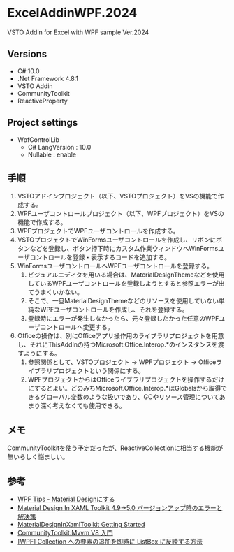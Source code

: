 # ExcelAddinWPF.2024

VSTO Addin for Excel with WPF sample Ver.2024

## Versions

- C# 10.0
- .Net Framework 4.8.1
- VSTO Addin
- CommunityToolkit
- ReactiveProperty

## Project settings

- WpfControlLib
  - C# LangVersion : 10.0
  - Nullable : enable

## 手順

1. VSTOアドインプロジェクト（以下、VSTOプロジェクト）をVSの機能で作成する。
2. WPFユーザコントロールプロジェクト（以下、WPFプロジェクト）をVSの機能で作成する。
3. WPFプロジェクトでWPFユーザコントロールを作成する。
4. VSTOプロジェクトでWinFormsユーザコントロールを作成し、リボンにボタンなどを登録し、ボタン押下時にカスタム作業ウィンドウへWinFormsユーザコントロールを登録・表示するコードを追加する。
5. WinFormsユーザコントロールへWPFユーザコントロールを登録する。
   1. ビジュアルエディタを用いる場合は、MaterialDesignThemeなどを使用しているWPFユーザコントロールを登録しようとすると参照エラーが出てうまくいかない。
   2. そこで、一旦MaterialDesignThemeなどのリソースを使用していない単純なWPFユーザコントロールを作成し、それを登録する。
   3. 登録時にエラーが発生しなかったら、元々登録したかった任意のWPFユーザコントロールへ変更する。
6. Officeの操作は、別にOfficeアプリ操作用のライブラリプロジェクトを用意し、それにThisAddInの持つMicrosoft.Office.Interop.*のインスタンスを渡すようにする。
   1. 参照関係として、VSTOプロジェクト -> WPFプロジェクト -> Officeライブラリプロジェクトという関係にする。
   2. WPFプロジェクトからはOfficeライブラリプロジェクトを操作するだけにするとよい。どのみちMicrosoft.Office.Interop.*はGlobalsから取得できるグローバル変数のような扱いであり、GCやリソース管理についてあまり深く考えなくても使用できる。

## メモ

CommunityToolkitを使う予定だったが、ReactiveCollectionに相当する機能が無いらしく悩ましい。

## 参考

- [WPF Tips - Material Designにする](https://qiita.com/yossihard/items/df994b9e4005c3b46da0)
- [Material Design In XAML Toolkit 4.9→5.0 バージョンアップ時のエラーと解決策](https://qiita.com/programing_diy_kanrinin/items/d7d550a83b48a54bafd0)
- [MaterialDesignInXamlToolkit Getting Started](https://github.com/MaterialDesignInXAML/MaterialDesignInXamlToolkit/wiki/Getting-Started)
- [CommunityToolkit.Mvvm V8 入門](https://qiita.com/kk-river/items/d974b02f6c4010433a9e)
- [[WPF] Collection への要素の追加を即時に ListBox に反映する方法](https://mseeeen.msen.jp/wpf-mvvm-for-listbox/)
